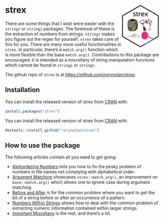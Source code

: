 
<!-- README.md is generated from README.Rmd. Please edit that file -->

# strex <img src="man/figures/logo.png" align="right" height=140/>

There are some things that I wish were easier with the `stringr` or
`stringi` packages. The foremost of these is the extraction of numbers
from strings. `stringr` makes you figure out the regex for yourself;
`strex` takes care of this for you. There are many more useful
functionalities in `strex`. In particular, there’s a `match_arg()`
function which is more flexible than the base `match.arg()`.
Contributions to this package are encouraged: it is intended as a
miscellany of string manipulation functions which cannot be found in
`stringi` or `stringr`.

The github repo of `strex` is at <https://github.com/rorynolan/strex>.

## Installation

You can install the released version of strex from
[CRAN](https://CRAN.R-project.org) with:

``` r
install.packages("strex")
```

You can install the released version of strex from
[CRAN](https://CRAN.R-project.org) with:

``` r
devtools::install_github("rorynolan/strex")
```

## How to use the package

The following articles contain all you need to get going:

  - [Alphordering
    Numbers](https://rorynolan.github.io/strex/articles/alphordering-numbers.html)
    tells you how to fix the pesky problem of numbers in file names not
    complying with alphabetical order.
  - [Argument
    Matching](https://rorynolan.github.io/strex/articles/argument-matching.html)
    showcases `strex::match_arg()`, an improvement on
    `base::match.arg()` which allows one to ignore case during argument
    matching.
  - [Before and
    After](https://rorynolan.github.io/strex/articles/before-and-after.html)
    is for the common problem where you want to get the bit of a string
    before or after an occurrence of a pattern.
  - [Numbers Within
    Strings](https://rorynolan.github.io/strex/articles/numbers-in-strings.html)
    shows how to deal with the common problem of extracting numeric
    information contained within larger strings.
  - [Important
    Miscellany](https://rorynolan.github.io/strex/articles/important-miscellany.html)
    is the rest, and there’s a lot.
